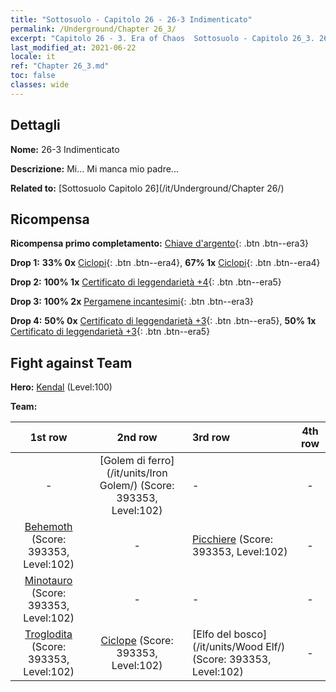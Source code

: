 ```yaml
---
title: "Sottosuolo - Capitolo 26 - 26-3 Indimenticato"
permalink: /Underground/Chapter 26_3/
excerpt: "Capitolo 26 - 3. Era of Chaos  Sottosuolo - Capitolo 26_3. 26-3 Indimenticato"
last_modified_at: 2021-06-22
locale: it
ref: "Chapter 26_3.md"
toc: false
classes: wide
---
```


## Dettagli

 **Nome:** 26-3 Indimenticato

 **Descrizione:** Mi... Mi manca mio padre...

 **Related to:** [Sottosuolo Capitolo 26](/it/Underground/Chapter 26/)

## Ricompensa

 **Ricompensa primo completamento:** [Chiave d'argento](/ItemsIT/con_693/){: .btn .btn--era3}

 **Drop 1:** **33% 0x** [Ciclopi](/ItemsIT/unt_222/){: .btn .btn--era4}, **67% 1x** [Ciclopi](/ItemsIT/unt_222/){: .btn .btn--era4}

 **Drop 2:** **100% 1x** [Certificato di leggendarietà +4](/ItemsIT/mat_95/){: .btn .btn--era5}

 **Drop 3:** **100% 2x** [Pergamene incantesimi](/ItemsIT/con_694/){: .btn .btn--era3}

 **Drop 4:** **50% 0x** [Certificato di leggendarietà +3](/ItemsIT/mat_88/){: .btn .btn--era5}, **50% 1x** [Certificato di leggendarietà +3](/ItemsIT/mat_88/){: .btn .btn--era5}


## Fight against Team
 **Hero:** [Kendal](/it/heroes/Kendal/) (Level:100)

 **Team:**


  | 1st row | 2nd row | 3rd row | 4th row |
  |:----:|:----:|:----|:----:|
  | - | [Golem di ferro](/it/units/Iron Golem/) (Score: 393353, Level:102)  | - | - |
  | [Behemoth](/it/units/Behemoth/) (Score: 393353, Level:102)  | - | [Picchiere](/it/units/Pikeman/) (Score: 393353, Level:102)  | - |
  | [Minotauro](/it/units/Minotaur/) (Score: 393353, Level:102)  | - | - | - |
  | [Troglodita](/it/units/Troglodyte/) (Score: 393353, Level:102)  | [Ciclope](/it/units/Cyclops/) (Score: 393353, Level:102)  | [Elfo del bosco](/it/units/Wood Elf/) (Score: 393353, Level:102)  | - |


